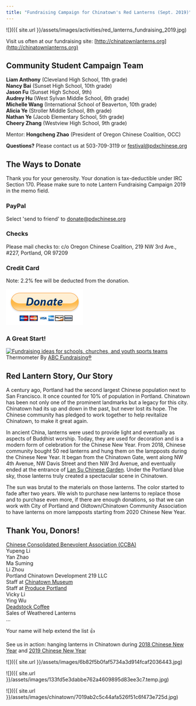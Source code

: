 ```yaml
---
title: "Fundraising Campaign for Chinatown's Red Lanterns (Sept. 2019)"
---
```


![]({{ site.url }}/assets/images/activities/red_lanterns_fundraising_2019.jpg)

Visit us often at our fundraising site: [http://chinatownlanterns.org](http://chinatownlanterns.org)

## Community Student Campaign Team

**Liam Anthony** (Cleveland High School, 11th grade)  
**Nancy Bai** (Sunset High School, 10th grade)  
**Jason Fu** (Sunset High School, 9th)  
**Audrey Hu** (West Sylvan Middle School, 6th grade)  
**Michelle Wang** (International School of Beaverton, 10th grade)  
**Alicia Ye** (Stroller Middle School, 8th grade)  
**Nathan Ye** (Jacob Elementary School, 5th grade)  
**Cheery Zhang** (Westview High School, 9th grade)  

Mentor: **Hongcheng Zhao** (President of Oregon Chinese Coalition, OCC)

**Questions?** Please contact us at 503-709-3119 or [festival@pdxchinese.org](mailto:festival@pdxchinese.org)

## The Ways to Donate

Thank you for your generosity. Your donation is tax-deductible under IRC Section 170. Please make sure to note Lantern Fundraising Campaign 2019 in the memo field.

### PayPal

Select 'send to friend' to donate@pdxchinese.org

### Checks

Please mail checks to: c/o Oregon Chinese Coalition, 219 NW 3rd Ave., #227, Portland, OR 97209

### Credit Card

Note: 2.2% fee will be deducted from the donation.

[![paypal](/assets/images/activities/paypal3.png)](https://www.paypal.com/cgi-bin/webscr?cmd=_s-xclick&hosted_button_id=GWHJ99U9AEFFN)

### A Great Start!

<a target='_blank' href='https://www.abcfundraising.com' rel="nofollow"><img src='https://www.abcfundraising.com/thermometer-generator?max=3500&cur=1050&symbol=%24&color=red' alt='Fundraising ideas for schools, churches, and youth sports teams' style='width:200px;height:400px;'/></a>Thermometer By <a target='_blank' href='https://www.abcfundraising.com' rel="nofollow"> ABC Fundraising®</a>

## Red Lantern Story, Our Story

A century ago, Portland had the second largest Chinese population next to San Francisco. It once counted for 10% of population in Portland. Chinatown has been not only one of the prominent landmarks but a legacy for this city. Chinatown had its up and down in the past, but never lost its hope. The Chinese community has pledged to work together to help revitalize Chinatown, to make it great again.

In ancient China, lanterns were used to provide light and eventually as aspects of Buddhist worship. Today, they are used for decoration and is a modern form of celebration for the Chinese New Year. From 2018, Chinese community bought 50 red lanterns and hung them on the lampposts during the Chinese New Year. It began from the Chinatown Gate, went along NW 4th Avenue, NW Davis Street and then NW 3rd Avenue, and eventually ended at the entrance of [Lan Su Chinese Garden](https://lansugarden.org/). Under the Portland blue sky, those lanterns truly created a spectacular scene in Chinatown.

The sun was brutal to the materials on those lanterns. The color started to fade after two years. We wish to purchase new lanterns to replace those and to purchase even more, if there are enough donations, so that we can work with City of Portland and Oldtown/Chinatown Community Association to have lanterns on more lampposts starting from 2020 Chinese New Year.   

## Thank You, Donors!

[Chinese Consolidated Benevolent Association (CCBA)](https://www.oregonccba.org/)  
Yupeng Li  
Yan Zhao  
Ma Suming  
Li Zhou  
Portland Chinatown Development 219 LLC  
Staff at [Chinatown Museum](https://www.portlandchinatownmuseum.org/)  
Staff at [Produce Portland](https://produceportland.com/)  
Vicky Li  
Ying Wu  
[Deadstock Coffee](http://www.deadstockcoffee.com/)  
Sales of Weathered Lanterns  
...  

Your name will help extend the list 👍

See us in action: hanging lanterns in Chinatown during [2018 Chinese New Year](http://pdxchinese.org/chinatown/newyear/2018-02-13-red_lanterns_in_chinatown_2018/) and [2019 Chinese New Year](http://pdxchinese.org/chinatown/newyear/2019-01-20-red_lanterns_in_chinatown_2019/)

![]({{ site.url }}/assets/images/6b82f5b0faf5734a3d914fcaf2036443.jpg)

![]({{ site.url }}/assets/images/133fd5e3dabbe762a4609895d83ee3c7.temp.jpg)

![]({{ site.url }}/assets/images/chinatown/7019ab2c5c44afa526f51c6f473e725d.jpg)
